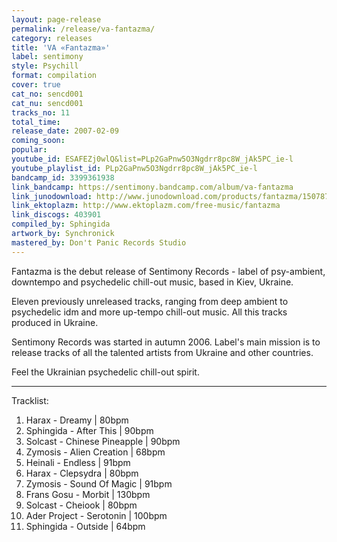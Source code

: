 ```yaml
---
layout: page-release
permalink: /release/va-fantazma/
category: releases
title: 'VA «Fantazma»'
label: sentimony
style: Psychill
format: compilation
cover: true
cat_no: sencd001
cat_nu: sencd001
tracks_no: 11
total_time: 
release_date: 2007-02-09
coming_soon: 
popular: 
youtube_id: ESAFEZj0wlQ&list=PLp2GaPnw5O3Ngdrr8pc8W_jAk5PC_ie-l
youtube_playlist_id: PLp2GaPnw5O3Ngdrr8pc8W_jAk5PC_ie-l
bandcamp_id: 3399361938
link_bandcamp: https://sentimony.bandcamp.com/album/va-fantazma
link_junodownload: http://www.junodownload.com/products/fantazma/1507875-02
link_ektoplazm: http://www.ektoplazm.com/free-music/fantazma
link_discogs: 403901
compiled_by: Sphingida
artwork_by: Synchronick
mastered_by: Don't Panic Records Studio
---
```


Fantazma is the debut release of Sentimony Records - label of psy-ambient, downtempo and psychedelic chill-out music, based in Kiev, Ukraine.

Eleven previously unreleased tracks, ranging from deep ambient to psychedelic idm and more up-tempo chill-out music. All this tracks produced in Ukraine.

Sentimony Records was started in autumn 2006. Label's main mission is to release tracks of all the talented artists from Ukraine and other countries.

Feel the Ukrainian psychedelic chill-out spirit.

---
Tracklist:

01. Harax - Dreamy \| 80bpm
02. Sphingida - After This \| 90bpm
03. Solcast - Chinese Pineapple \| 90bpm
04. Zymosis - Alien Creation \| 68bpm
05. Heinali - Endless \| 91bpm
06. Harax - Clepsydra \| 80bpm
07. Zymosis - Sound Of Magic \| 91bpm
08. Frans Gosu - Morbit \| 130bpm
09. Solcast - Cheiook \| 80bpm
10. Ader Project - Serotonin \| 100bpm
11. Sphingida - Outside \| 64bpm
